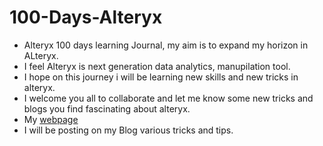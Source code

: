 # 100-Days-Alteryx

- Alteryx 100 days learning Journal, my aim is to expand my horizon in ALteryx.
- I feel Alteryx is next generation data analytics, manupilation tool.
- I hope on this journey i will be learning new skills and new tricks in alteryx.
- I welcome you all to collaborate and let me know some new tricks and blogs you find fascinating about alteryx.
- My [webpage](www.dataalteryx.com)
- I will be posting on my Blog various tricks and tips.
